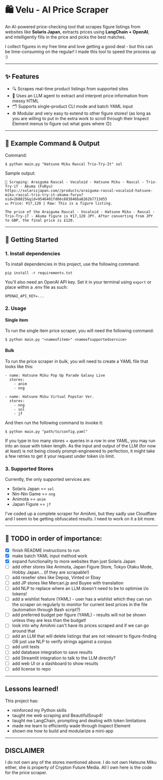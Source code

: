 # 🛍️ Velu - AI Price Scraper

An AI-powered price-checking tool that scrapes figure listings from websites like **Solaris Japan**, extracts prices using **LangChain + OpenAI**, and intelligently fills in the price and picks the best matches. 

I collect figures in my free time and love getting a good deal - but this can be time-consuming on the regular! I made this tool to speed the process up :)

---

## ✨ Features

- 🔍 Scrapes real-time product listings from supported sites
- 💬 Uses an LLM agent to extract and interpret price information from messy HTML
- 🗂️ Supports single-product CLI mode and batch YAML input
- ⚙️ Modular and very easy to extend to other figure stores! (as long as you are willing to put in the extra work to scroll through their Inspect Element menus to figure out what goes where 🙃)

---

## 🧪 Example Command & Output
Command:
```
$ python main.py "Hatsune Miku Rascal Trio-Try-It" sol
```

Sample output:
```
🔎 Scraping: Araiguma Rascal - Vocaloid - Hatsune Miku - Rascal - Trio-Try-iT - Akuma (FuRyu)
https://solarisjapan.com//products/araiguma-rascal-vocaloid-hatsune-miku-rascal-trio-try-it-akuma-furyu?oid=268825&qid=9546401fd66c683846ba8262b7713d55
💷 Price: ¥17,120 | Raw: This is a figure listing.

The price of the Araiguma Rascal - Vocaloid - Hatsune Miku - Rascal - Trio-Try-iT - Akuma figure is ¥17,120 JPY. After converting from JPY to GBP, the final price is £120.
```

---

## 🚀 Getting Started

### 1. Install dependencies
To install dependencies in this project, use the following command:
```
pip install -r requirements.txt
```

You'll also need an OpenAI API key. Set it in your terminal using ```export``` or place within a .env file as such:
```
OPENAI_API_KEY=...
```

### 2. Usage
#### Single item
To run the single item price scraper, you will need the following command:
```
$ python main.py "<nameofitem>" <nameofsupportedservice>
```

#### Bulk
To run the price scraper in bulk, you will need to create a YAML file that looks like this:
```
- name: Hatsune Miku Pop Up Parade Galaxy Live
  stores:
    - anim
    - nng

- name: Hatsune Miku Virtual Popstar Ver.
  stores:
    - nng
    - sol
    - jf
```

And then run the following command to invoke it:
```
$ python main.py "path/to/config.yaml"
```

If you type in too many stores + queries in a row in one YAML, you may run into an issue with token length. As the input and output of the LLM (for now at least) is not being closely prompt-engineered to perfection, it might take a few retries to get it your request under token i/o limit.

### 3. Supported Stores
Currently, the only supported services are:
- Solaris Japan == ```sol```
- Nin-Nin Game == ```nng```
- Animota == ```anim```
- Japan Figure == ```jf```

I've coded up a complete scraper for AmiAmi, but they sadly use Cloudflare and I seem to be getting obfuscated results. I need to work on it a bit more.

---

## 📝 TODO in order of importance:

- [x] finish README instructions to run
- [x] make batch YAML input method work
- [x] expand functionality to more websites than just Solaris Japan
- [ ] add other stores like Animota, Japan Figure Store, Tokyo Otaku Mode, Hobby Japan... (if they are scrapable!)
- [ ] add reseller sites like Depop, Vinted or Ebay
- [ ] add JP stores like Mercari.jp and Buyee with translation
- [ ] add NLP to replace where an LLM doesn't need to be to optimise i/o tokens!
- [ ] add a wishlist feature (YAML) - user has a wishlist which they can run the scraper on regularly to monitor for current best prices in the file (automation through Bash script?)
- [ ] add preferred budget per figure (YAML) - results will not be shown unless they are less than the budget!
- [ ] look into why AmiAmi can't have its prices scraped and if we can go around that
- [ ] add an LLM that will delete listings that are not relevant to figure-finding OR just use NLP to verify strings against a corpus
- [ ] add unit tests
- [ ] add database integration to save results
- [ ] add Streamlit integration to talk to the LLM directly?
- [ ] add web UI or a dashboard to show results
- [ ] add license to repo

---

## Lessons learned!

This project has:
- reinforced my Python skills
- taught me web scraping and BeautifulSoup4!
- taught me LangChain, prompting and dealing with token limitations
- made me learn to efficiently wade through Inspect Element
- shown me how to build and modularize a mini-app

---

## DISCLAIMER

I do not own any of the stores mentioned above. I do not own Hatsune Miku either, she is property of Crypton Future Media. All I own here is the code for the price scraper.
